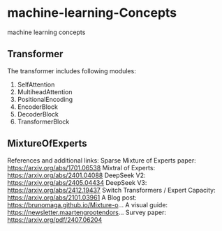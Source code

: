 # machine-learning-Concepts
machine learning concepts

## Transformer

The transformer includes following modules:
1. SelfAttention
2. MultiheadAttention
3. PositionalEncoding
4. EncoderBlock
5. DecoderBlock
6. TransformerBlock

## MixtureOfExperts


References and additional links:
Sparse Mixture of Experts paper: https://arxiv.org/abs/1701.06538
Mixtral of Experts: https://arxiv.org/abs/2401.04088
DeepSeek V2: https://arxiv.org/abs/2405.04434
DeepSeek V3: https://arxiv.org/abs/2412.19437
Switch Transformers / Expert Capacity:  https://arxiv.org/abs/2101.03961
A Blog post: https://brunomaga.github.io/Mixture-o...
A visual guide: https://newsletter.maartengrootendors...
Survey paper: https://arxiv.org/pdf/2407.06204
